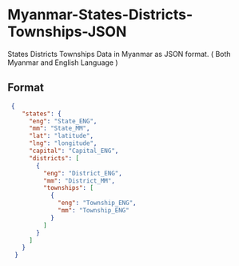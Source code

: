 # Myanmar-States-Districts-Townships-JSON
States Districts Townships Data in Myanmar as JSON format. ( Both Myanmar and English Language )

## Format
```JSON
 {
    "states": {
      "eng": "State_ENG",
      "mm": "State_MM",
      "lat": "latitude",
      "lng": "longitude",
      "capital": "Capital_ENG",
      "districts": [
        {
          "eng": "District_ENG",
          "mm": "District_MM",
          "townships": [
            {
              "eng": "Township_ENG",
              "mm": "Township_ENG"
            }
          ]
        }
      ]
    }
  }
```
